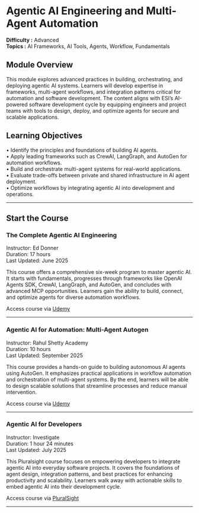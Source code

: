 # Agentic AI Engineering and Multi-Agent Automation

**Difficulty :** Advanced  
**Topics :** AI Frameworks, AI Tools, Agents, Workflow, Fundamentals

## Module Overview
This module explores advanced practices in building, orchestrating, and deploying agentic AI systems. Learners will develop expertise in frameworks, multi-agent workflows, and integration patterns critical for automation and software development. The content aligns with ESI’s AI-powered software development cycle by equipping engineers and project teams with tools to design, deploy, and optimize agents for secure and scalable applications.

## Learning Objectives
• Identify the principles and foundations of building AI agents.  
• Apply leading frameworks such as CrewAI, LangGraph, and AutoGen for automation workflows.  
• Build and orchestrate multi-agent systems for real-world applications.  
• Evaluate trade-offs between private and shared infrastructure in AI agent deployment.  
• Optimize workflows by integrating agentic AI into development and operations.

---

## Start the Course  
### The Complete Agentic AI Engineering

Instructor: Ed Donner  
Duration: 17 hours  
Last Updated: June 2025  

This course offers a comprehensive six-week program to master agentic AI. It starts with fundamentals, progresses through frameworks like OpenAI Agents SDK, CrewAI, LangGraph, and AutoGen, and concludes with advanced MCP opportunities. Learners gain the ability to build, connect, and optimize agents for diverse automation workflows.  

Access course via [Udemy](https://essentialsoft.udemy.com/course/the-complete-agentic-ai-engineering-course/learn/lecture/49771331?kw=complete+agentic&src=sac#overview)

---

### Agentic AI for Automation: Multi-Agent Autogen

Instructor: Rahul Shetty Academy  
Duration: 10 hours  
Last Updated: September 2025  

This course provides a hands-on guide to building autonomous AI agents using AutoGen. It emphasizes practical applications in workflow automation and orchestration of multi-agent systems. By the end, learners will be able to design scalable solutions that streamline processes and reduce manual intervention.  

Access course via [Udemy](https://essentialsoft.udemy.com/course/agentic-ai-for-automation-multi-agent-autogen/)

---

### Agentic AI for Developers

Instructor: Investigate  
Duration: 1 hour 24 minutes  
Last Updated: July 2025  

This Pluralsight course focuses on empowering developers to integrate agentic AI into everyday software projects. It covers the foundations of agent design, integration patterns, and best practices for enhancing productivity and scalability. Learners walk away with actionable skills to embed agentic AI into their development cycle.  

Access course via [PluralSight](https://app.pluralsight.com/library/courses/agentic-ai-developers)

---
